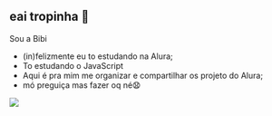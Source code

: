 ## eai tropinha 🖤
 Sou a Bibi
- (in)felizmente eu to estudando na Alura;
- To estudando o JavaScript
- Aqui é pra mim me organizar e compartilhar os projeto do Alura;
- mó preguiça mas fazer oq né😧

![](https://media1.tenor.com/m/BbpsY2Mf0dIAAAAd/bom-dia-pregui%C3%A7a.gif)
